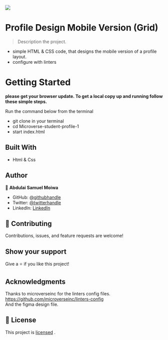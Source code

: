 ![](https://img.shields.io/badge/Microverse-blueviolet)

# Profile Design Mobile Version (Grid)

> Description the project.
- simple HTML & CSS code, that designs the mobile version of a profile layout.
- configure with linters 

# Getting Started

**please get your browser update. To get a local copy up and running follow these simple steps.**

Run the command below from the terminal

- git clone in your terminal
- cd Microverse-student-profile-1
- start index.html

## Built With

- Html & Css

## Author

👤 **Abdulai Samuel Moiwa**

- GitHub: [@githubhandle](https://github.com/samuelmoiwa)
- Twitter: [@twitterhandle](https://twitter.com/samuelmoiwa)
- LinkedIn: [LinkedIn](https://www.linkedin.com/in/ing-abdulai-samuel-moiwa-726340142/)


## 🤝 Contributing

Contributions, issues, and feature requests are welcome!

## Show your support

Give a ⭐️ if you like this project!

## Acknowledgments

Thanks to microverseinc for the linters config files.
https://github.com/microverseinc/linters-config <br>
And the figma design file.

## 📝 License

This project is 
[licensed](https://github.com/samuelmoiwa/Microverse-Student-Profile-grid/blob/profile_mobile_design/MIT.md) .

